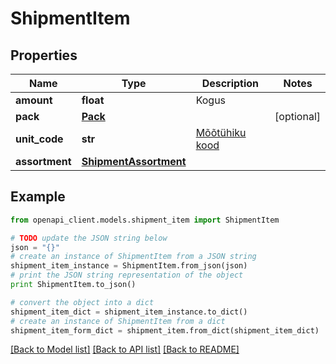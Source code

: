 # ShipmentItem


## Properties
Name | Type | Description | Notes
------------ | ------------- | ------------- | -------------
**amount** | **float** | Kogus | 
**pack** | [**Pack**](Pack.md) |  | [optional] 
**unit_code** | **str** | [Mõõtühiku kood](#operation/MeasurementUnits_List) | 
**assortment** | [**ShipmentAssortment**](ShipmentAssortment.md) |  | 

## Example

```python
from openapi_client.models.shipment_item import ShipmentItem

# TODO update the JSON string below
json = "{}"
# create an instance of ShipmentItem from a JSON string
shipment_item_instance = ShipmentItem.from_json(json)
# print the JSON string representation of the object
print ShipmentItem.to_json()

# convert the object into a dict
shipment_item_dict = shipment_item_instance.to_dict()
# create an instance of ShipmentItem from a dict
shipment_item_form_dict = shipment_item.from_dict(shipment_item_dict)
```
[[Back to Model list]](../README.md#documentation-for-models) [[Back to API list]](../README.md#documentation-for-api-endpoints) [[Back to README]](../README.md)


